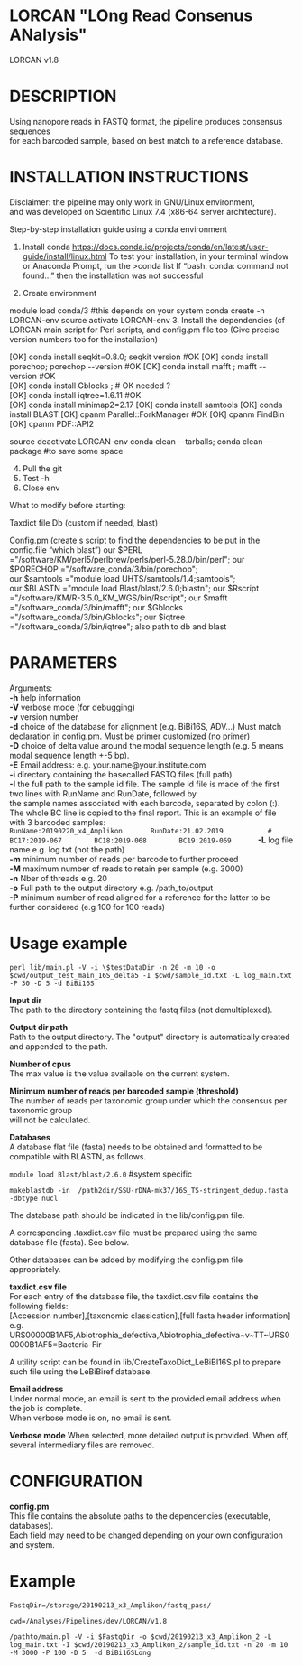 
LORCAN "LOng Read Consenus ANalysis" 	 
====================================
LORCAN v1.8

# DESCRIPTION   
Using nanopore reads in FASTQ format, the pipeline produces consensus sequences     
for each barcoded sample, based on best match to a reference database.    


# INSTALLATION INSTRUCTIONS      
Disclaimer: the pipeline may only work in GNU/Linux environment,    
and was developed on Scientific Linux 7.4 (x86-64 server architecture).     



Step-by-step installation guide using a conda environment
1.	Install conda
https://docs.conda.io/projects/conda/en/latest/user-guide/install/linux.html
To test your installation, in your terminal window or Anaconda Prompt, run the >conda list
If “bash: conda: command not found...” then the installation was not successful

2.	Create environment

module load conda/3 #this depends on your system
conda create -n LORCAN-env 
source activate LORCAN-env 
3.	Install the dependencies (cf LORCAN main script for Perl scripts, and config.pm file too 
(Give precise version numbers too for the installation)

[OK] conda install seqkit=0.8.0; seqkit version #OK
[OK] conda install porechop; porechop --version #OK
[OK] conda install mafft ; mafft --version #OK			
[OK] conda install Gblocks ;   # OK needed ?		
[OK] conda install iqtree=1.6.11	      #OK	
       [OK] conda install minimap2=2.17	
       [OK] conda install samtools
       [OK] conda install BLAST
       [OK] cpanm Parallel::ForkManager #OK	
       [OK] cpanm FindBin
       [OK] cpanm PDF::API2



source deactivate LORCAN-env 
conda clean --tarballs; conda clean --package #to save some space

4.	Pull the git
5.	Test -h
6.	Close env

What to modify before starting:

Taxdict file 
Db (custom if needed, blast)

Config.pm
(create s script to find the dependencies to be put in the config.file “which blast”)
our $PERL			="/software/KM/perl5/perlbrew/perls/perl-5.28.0/bin/perl";
our $PORECHOP		="/software_conda/3/bin/porechop";		
our $samtools		="module load UHTS/samtools/1.4;samtools";		
our $BLASTN			="module load Blast/blast/2.6.0;blastn";
our $Rscript 		="/software/KM/R-3.5.0_KM_WGS/bin/Rscript";
our $mafft 			="/software_conda/3/bin/mafft";
our $Gblocks		="/software_conda/3/bin/Gblocks";
our $iqtree			="/software_conda/3/bin/iqtree";
also path to db and blast












# PARAMETERS        

Arguments:      
**-h** help information            
**-V** verbose mode (for debugging)      
**-v** version number      
**-d** choice of the database for alignment (e.g. BiBi16S, ADV...) Must match declaration in config.pm. Must be primer customized (no primer)       
**-D** choice of delta value around the modal sequence length (e.g. 5 means modal sequence length +-5 bp).       
**-E** Email address: e.g.  your.name\@your.institute.com       
**-i** directory containing the basecalled FASTQ files (full path)      
**-I** the full path to the sample id file. The sample id file is made of the first two lines with RunName and RunDate, followed by      
	the sample names associated with each barcode, separated by colon (:). The whole BC line is copied to the final report. 
	This is an example of file with 3 barcoded samples:     
	`
	RunName:20190220_x4_Amplikon      
	RunDate:21.02.2019      	
	#      
	BC17:2019-067      	
	BC18:2019-068      	
	BC19:2019-069      
	`
**-L** log file name e.g. log.txt (not the path)        
**-m** minimum number of reads per barcode to further proceed        
**-M** maximum number of reads to retain per sample (e.g. 3000)      
**-n** Nber of threads e.g. 20       
**-o** Full path to the output directory e.g. /path_to/output        
**-P** minimum  number of read aligned for a reference for the latter to be further considered (e.g 100 for 100 reads)        

# Usage example   
`perl lib/main.pl -V -i \$testDataDir -n 20 -m 10 -o $cwd/output_test_main_16S_delta5 -I $cwd/sample_id.txt -L log_main.txt -P 30 -D 5 -d BiBi16S`      
	
**Input dir**     		
The path to the directory containing the fastq files (not demultiplexed).          
		
**Output dir path**   
Path to the output directory. The "output" directory is automatically created and appended to the path.    
		
**Number of cpus**   
The max value is the value available on the current system.		
		
**Minimum number of reads per barcoded sample (threshold)**   
The number of reads per taxonomic group under which the consensus per taxonomic group 		
will not be calculated.		
		
**Databases**   
A database flat file (fasta) needs to be obtained and formatted to be compatible with BLASTN, as follows.     

`module load Blast/blast/2.6.0` #system specific     

`makeblastdb -in  /path2dir/SSU-rDNA-mk37/16S_TS-stringent_dedup.fasta -dbtype nucl`     

The database path should be indicated in the lib/config.pm file.     

A corresponding .taxdict.csv file must be prepared using the same database file (fasta). See below.      

Other databases can be added by modifying the config.pm file appropriately.    

**taxdict.csv file**   
For each entry of the database file, the taxdict.csv file contains the following fields:     
[Accession number],[taxonomic classication],[full fasta header information]      
e.g. URS00000B1AF5,Abiotrophia_defectiva,Abiotrophia_defectiva~v~TT~URS00000B1AF5=Bacteria-Fir      
			
A utility script can be found in lib/CreateTaxoDict_LeBiBI16S.pl to prepare such file using the LeBiBiref database.     
		
      
		
**Email address**   
Under normal mode, an email is sent to the provided email address when the job is complete.    
When verbose mode is on, no email is sent.   

**Verbose mode**
When selected, more detailed output is provided. When off, several intermediary files are removed.    
		
		
# CONFIGURATION   
**config.pm**   
This file contains the absolute paths to the dependencies (executable, databases).    
Each field may need to be changed depending on your own configuration and system.    

# Example

`FastqDir=/storage/20190213_x3_Amplikon/fastq_pass/`   

`cwd=/Analyses/Pipelines/dev/LORCAN/v1.8`   

`/pathto/main.pl -V -i $FastqDir -o $cwd/20190213_x3_Amplikon_2 -L log_main.txt -I $cwd/20190213_x3_Amplikon_2/sample_id.txt -n 20 -m 10 -M 3000 -P 100 -D 5  -d BiBi16SLong`
     

		
